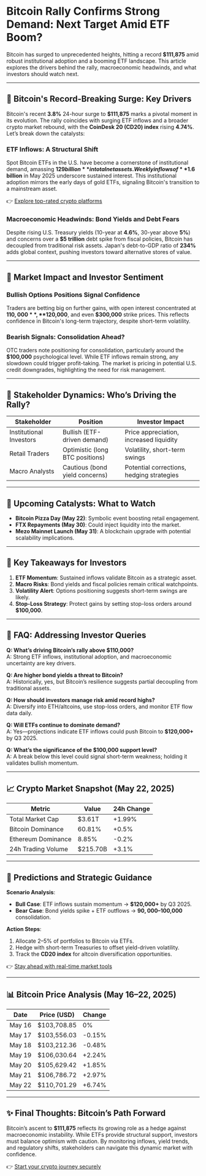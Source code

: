 # Bitcoin Rally Confirms Strong Demand: Next Target Amid ETF Boom?

Bitcoin has surged to unprecedented heights, hitting a record **$111,875** amid robust institutional adoption and a booming ETF landscape. This article explores the drivers behind the rally, macroeconomic headwinds, and what investors should watch next.

---

## 📌 Bitcoin's Record-Breaking Surge: Key Drivers

Bitcoin's recent **3.8%** 24-hour surge to **$111,875** marks a pivotal moment in its evolution. The rally coincides with surging ETF inflows and a broader crypto market rebound, with the **CoinDesk 20 (CD20) index** rising **4.74%**. Let’s break down the catalysts:

### ETF Inflows: A Structural Shift
Spot Bitcoin ETFs in the U.S. have become a cornerstone of institutional demand, amassing **$129 billion** in total net assets. Weekly inflows of **$1.6 billion** in May 2025 underscore sustained interest. This institutional adoption mirrors the early days of gold ETFs, signaling Bitcoin's transition to a mainstream asset.

👉 [Explore top-rated crypto platforms](https://bit.ly/okx-bonus)

### Macroeconomic Headwinds: Bond Yields and Debt Fears
Despite rising U.S. Treasury yields (10-year at **4.6%**, 30-year above **5%**) and concerns over a **$5 trillion** debt spike from fiscal policies, Bitcoin has decoupled from traditional risk assets. Japan's debt-to-GDP ratio of **234%** adds global context, pushing investors toward alternative stores of value.

---

## 📌 Market Impact and Investor Sentiment

### Bullish Options Positions Signal Confidence
Traders are betting big on further gains, with open interest concentrated at **$110,000**, **$120,000**, and even **$300,000** strike prices. This reflects confidence in Bitcoin's long-term trajectory, despite short-term volatility.

### Bearish Signals: Consolidation Ahead?
OTC traders note positioning for consolidation, particularly around the **$100,000** psychological level. While ETF inflows remain strong, any slowdown could trigger profit-taking. The market is pricing in potential U.S. credit downgrades, highlighting the need for risk management.

---

## 📌 Stakeholder Dynamics: Who’s Driving the Rally?

| Stakeholder            | Position                                  | Investor Impact                          |
|------------------------|-------------------------------------------|------------------------------------------|
| Institutional Investors| Bullish (ETF-driven demand)                | Price appreciation, increased liquidity  |
| Retail Traders         | Optimistic (long BTC positions)            | Volatility, short-term swings            |
| Macro Analysts         | Cautious (bond yield concerns)             | Potential corrections, hedging strategies|

---

## 📌 Upcoming Catalysts: What to Watch

- **Bitcoin Pizza Day (May 22)**: Symbolic event boosting retail engagement.
- **FTX Repayments (May 30)**: Could inject liquidity into the market.
- **Mezo Mainnet Launch (May 31)**: A blockchain upgrade with potential scalability implications.

---

## 📌 Key Takeaways for Investors

1. **ETF Momentum**: Sustained inflows validate Bitcoin as a strategic asset.
2. **Macro Risks**: Bond yields and fiscal policies remain critical watchpoints.
3. **Volatility Alert**: Options positioning suggests short-term swings are likely.
4. **Stop-Loss Strategy**: Protect gains by setting stop-loss orders around **$100,000**.

---

## 🧾 FAQ: Addressing Investor Queries

**Q: What’s driving Bitcoin’s rally above $110,000?**  
A: Strong ETF inflows, institutional adoption, and macroeconomic uncertainty are key drivers.

**Q: Are higher bond yields a threat to Bitcoin?**  
A: Historically, yes, but Bitcoin’s resilience suggests partial decoupling from traditional assets.

**Q: How should investors manage risk amid record highs?**  
A: Diversify into ETH/altcoins, use stop-loss orders, and monitor ETF flow data daily.

**Q: Will ETFs continue to dominate demand?**  
A: Yes—projections indicate ETF inflows could push Bitcoin to **$120,000+** by Q3 2025.

**Q: What’s the significance of the $100,000 support level?**  
A: A break below this level could signal short-term weakness; holding it validates bullish momentum.

---

## 📈 Crypto Market Snapshot (May 22, 2025)

| Metric                | Value         | 24h Change |
|-----------------------|---------------|------------|
| Total Market Cap      | $3.61T        | +1.99%     |
| Bitcoin Dominance     | 60.81%        | +0.5%      |
| Ethereum Dominance    | 8.85%         | -0.2%      |
| 24h Trading Volume    | $215.70B      | +3.1%      |

---

## 🔮 Predictions and Strategic Guidance

**Scenario Analysis**:
- **Bull Case**: ETF inflows sustain momentum → **$120,000+** by Q3 2025.
- **Bear Case**: Bond yields spike + ETF outflows → **$90,000–$100,000** consolidation.

**Action Steps**:
1. Allocate 2–5% of portfolios to Bitcoin via ETFs.
2. Hedge with short-term Treasuries to offset yield-driven volatility.
3. Track the **CD20 index** for altcoin diversification opportunities.

👉 [Stay ahead with real-time market tools](https://bit.ly/okx-bonus)

---

## 📊 Bitcoin Price Analysis (May 16–22, 2025)

| Date       | Price (USD)   | Change |
|------------|---------------|--------|
| May 16     | $103,708.85   | 0%     |
| May 17     | $103,556.03   | -0.15% |
| May 18     | $103,212.36   | -0.48% |
| May 19     | $106,030.64   | +2.24% |
| May 20     | $105,629.42   | +1.85% |
| May 21     | $106,786.72   | +2.97% |
| May 22     | $110,701.29   | +6.74% |

---

## ✨ Final Thoughts: Bitcoin’s Path Forward

Bitcoin’s ascent to **$111,875** reflects its growing role as a hedge against macroeconomic instability. While ETFs provide structural support, investors must balance optimism with caution. By monitoring inflows, yield trends, and regulatory shifts, stakeholders can navigate this dynamic market with confidence.

👉 [Start your crypto journey securely](https://bit.ly/okx-bonus)